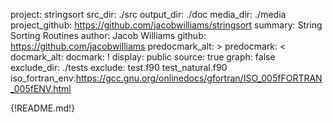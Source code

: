 project: stringsort
src_dir: ./src
output_dir: ./doc
media_dir: ./media
project_github: https://github.com/jacobwilliams/stringsort
summary: String Sorting Routines
author: Jacob Williams
github: https://github.com/jacobwilliams
predocmark_alt: >
predocmark: <
docmark_alt:
docmark: !
display: public
source: true
graph: false
exclude_dir: ./tests
exclude: test.f90
         test_natural.f90
iso_fortran_env:https://gcc.gnu.org/onlinedocs/gfortran/ISO_005fFORTRAN_005fENV.html

{!README.md!}

